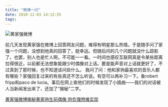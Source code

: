 ```yaml
---
title: "微博一问"
date: 2010-12-03 14:12:55
tags:
---
```


![黄家强微博](../../../images/2010/jiaqiang.png "黄家强微博") 

前几天发现黄家强在微博上回答网友问题，难得有明星那么热情。于是随手问了家强一个问题，没想到他真的回答了，挺幸运。但随后问的几个问题就没什么踪影了。也罢，别人也是忙人啊，不可能一一看。一时间也感叹互联网真是令某些距离拉得很近，以前都无法想象能跟少时偶像对上话。要是能声音对上话就更好了，不过真到了那时候，也不知道该问些什么。 我问了问：他和家驹最喜欢的音乐人都有哪些？家强回复过来的有些真还不怎么听说。有空可以再补习一下。象robert fripp和paco de lucia。事后在网上查他们的时候发现了小插曲——我们的对话被人当新闻发出来了，还加了“揭秘”二字。 

[黄家强微博揭秘黄家驹生前偶像 抱负理想难实现](http://news.xinmin.cn/rollnews/2010/8053748.html)